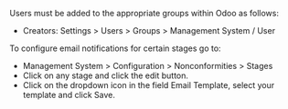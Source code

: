 Users must be added to the appropriate groups within Odoo as follows:

- Creators: Settings \> Users \> Groups \> Management System / User

To configure email notifications for certain stages go to:

- Management System \> Configuration \> Nonconformities \> Stages
- Click on any stage and click the edit button.
- Click on the dropdown icon in the field Email Template, select your
  template and click Save.

